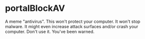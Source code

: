 # portalBlockAV
A meme "antivirus". This won't protect your computer. It won't stop malware. It might even increase attack surfaces and/or crash your computer. Don't use it. You've been warned.
